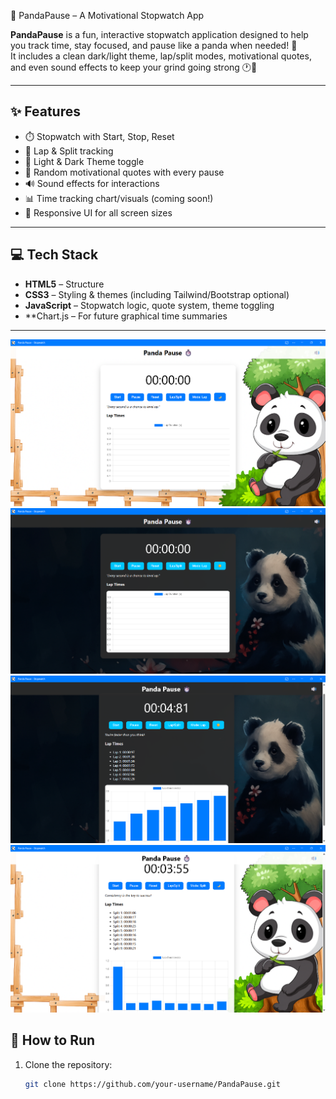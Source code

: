 🐼 PandaPause – A Motivational Stopwatch App

**PandaPause** is a fun, interactive stopwatch application designed to help you track time, stay focused, and pause like a panda when needed! 🌿  
It includes a clean dark/light theme, lap/split modes, motivational quotes, and even sound effects to keep your grind going strong 🕐💪

---

## ✨ Features

- ⏱️ Stopwatch with Start, Stop, Reset
- 🐾 Lap & Split tracking
- 🌙 Light & Dark Theme toggle
- 💬 Random motivational quotes with every pause
- 🔊 Sound effects for interactions
- 📊 Time tracking chart/visuals (coming soon!)
- 📱 Responsive UI for all screen sizes

---

## 💻 Tech Stack

- **HTML5** – Structure  
- **CSS3** – Styling & themes (including Tailwind/Bootstrap optional)  
- **JavaScript** – Stopwatch logic, quote system, theme toggling  
- **Chart.js  – For future graphical time summaries  

---
![Startlight](https://github.com/Harshita-Paliwal/Panda-Pause/blob/2d66a64ade3a2ec34a5910e417b1a4dd6f3573f0/lighttheme.png)
![Startdark](https://github.com/Harshita-Paliwal/Panda-Pause/blob/2d66a64ade3a2ec34a5910e417b1a4dd6f3573f0/darktheme.png)
![Lap](https://github.com/Harshita-Paliwal/Panda-Pause/blob/2d66a64ade3a2ec34a5910e417b1a4dd6f3573f0/lap-ss.png)
![Split](https://github.com/Harshita-Paliwal/Panda-Pause/blob/2d66a64ade3a2ec34a5910e417b1a4dd6f3573f0/splitmode.png)

## 🚀 How to Run

1. Clone the repository:
   ```bash
   git clone https://github.com/your-username/PandaPause.git
